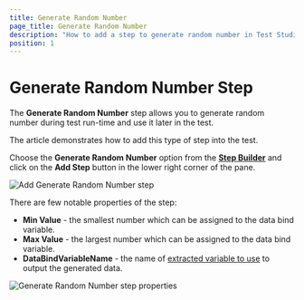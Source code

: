 ```yaml
---
title: Generate Random Number
page_title: Generate Random Number
description: "How to add a step to generate random number in Test Studio test? Use a built-in step to enter random number"
position: 1
---
```

# Generate Random Number Step

The __Generate Random Number__ step allows you to generate random number during test run-time and use it later in the test.

The article demonstrates how to add this type of step into the test.

Choose the __Generate Random Number__ option from the <a href="/features/custom-steps/overview" target="_blank">__Step Builder__</a> and click on the __Add Step__ button in the lower right corner of the pane.

![Add Generate Random Number step][1]

There are few notable properties of the step:

- __Min Value__ - the smallest number which can be assigned to the data bind variable.
- __Max Value__ - the largest number which can be assigned to the data bind variable.
- __DataBindVariableName__ - the name of <a href="/features/recorder/highlighting-menu/quick-steps/extraction#use-the-extracted-value-in-the-next-steps" target="_blank">extracted variable to use</a> to output the generated data.

![Generate Random Number step properties][2]

[1]: /img/features/random-data/random-number/step-builder-rnd-num.png
[2]: /img/features/random-data/random-number/extended-menu-rnd-num.png